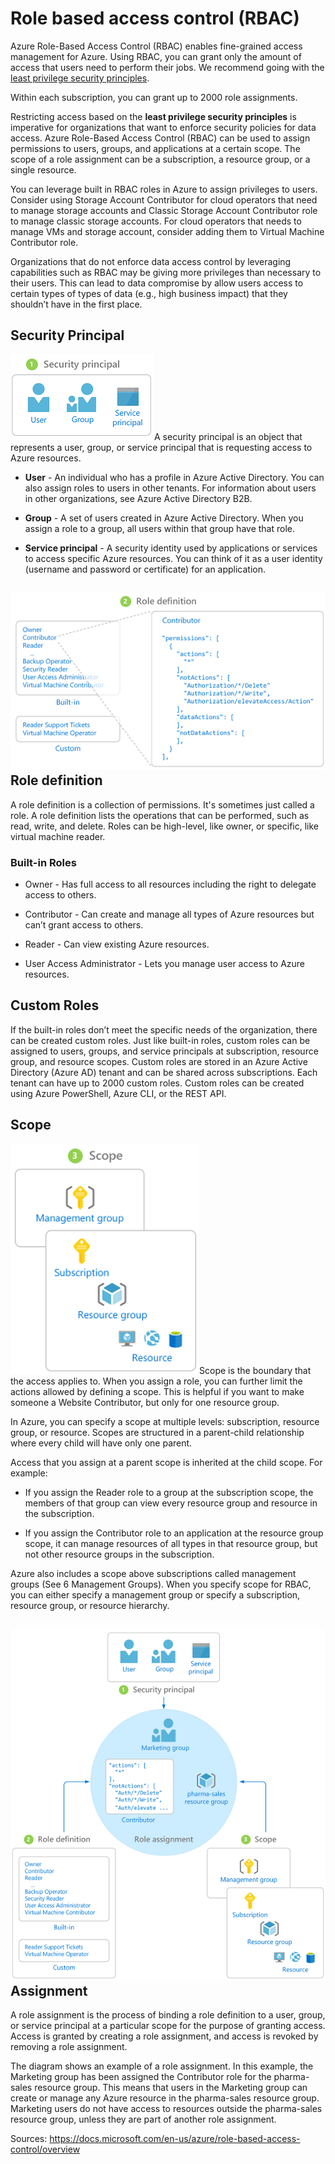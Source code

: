 # Role based access control (RBAC)

Azure Role-Based Access Control (RBAC) enables fine-grained access management for Azure. Using RBAC, you can grant only the amount of access that users need to perform their jobs. We recommend going with the [least privilege security principles](https://en.wikipedia.org/wiki/Principle_of_least_privilege).

Within each subscription, you can grant up to 2000 role assignments.

Restricting access based on the **least privilege security principles** is imperative for organizations that want to enforce security policies for data access. Azure Role-Based Access Control (RBAC) can be used to assign permissions to users, groups, and applications at a certain scope. The scope of a role assignment can be a subscription, a resource group, or a single resource.

You can leverage built in RBAC roles in Azure to assign privileges to users. Consider using Storage Account Contributor for cloud operators that need to manage storage accounts and Classic Storage Account Contributor role to manage classic storage accounts. For cloud operators that needs to manage VMs and storage account, consider adding them to Virtual Machine Contributor role.

Organizations that do not enforce data access control by leveraging capabilities such as RBAC may be giving more privileges than necessary to their users. This can lead to data compromise by allow users access to certain types of types of data (e.g., high business impact) that they shouldn’t have in the first place.

## Security Principal

![](..//media/image28.png)A security principal is an object that represents a user, group, or service principal that is requesting access to Azure resources.

  - **User** - An individual who has a profile in Azure Active Directory. You can also assign roles to users in other tenants. For information about users in other organizations, see Azure Active Directory B2B.

  - **Group** - A set of users created in Azure Active Directory. When you assign a role to a group, all users within that group have that role.

  - **Service principal** - A security identity used by applications or services to access specific Azure resources. You can think of it as a user identity (username and password or certificate) for an application.

## ![](..//media/image29.png)Role definition

A role definition is a collection of permissions. It's sometimes just called a role. A role definition lists the operations that can be performed, such as read, write, and delete. Roles can be high-level, like owner, or specific, like virtual machine reader.

### Built-in Roles

  - Owner - Has full access to all resources including the right to delegate access to others.

  - Contributor - Can create and manage all types of Azure resources but can’t grant access to others.

  - Reader - Can view existing Azure resources.

  - User Access Administrator - Lets you manage user access to Azure resources.

## Custom Roles

If the built-in roles don’t meet the specific needs of the organization, there can be created custom roles. Just like built-in roles, custom roles can be assigned to users, groups, and service principals at subscription, resource group, and resource scopes. Custom roles are stored in an Azure Active Directory (Azure AD) tenant and can be shared across subscriptions. Each tenant can have up to 2000 custom roles. Custom roles can be created using Azure PowerShell, Azure CLI, or the REST API.

## Scope

![](..//media/image30.png)Scope is the boundary that the access applies to. When you assign a role, you can further limit the actions allowed by defining a scope. This is helpful if you want to make someone a Website Contributor, but only for one resource group.

In Azure, you can specify a scope at multiple levels: subscription, resource group, or resource. Scopes are structured in a parent-child relationship where every child will have only one parent.

Access that you assign at a parent scope is inherited at the child scope. For example:

  - If you assign the Reader role to a group at the subscription scope, the members of that group can view every resource group and resource in the subscription.

  - If you assign the Contributor role to an application at the resource group scope, it can manage resources of all types in that resource group, but not other resource groups in the subscription.

Azure also includes a scope above subscriptions called management groups (See 6 Management Groups). When you specify scope for RBAC, you can either specify a management group or specify a subscription, resource group, or resource hierarchy.

## ![](..//media/image31.png)Assignment

A role assignment is the process of binding a role definition to a user, group, or service principal at a particular scope for the purpose of granting access. Access is granted by creating a role assignment, and access is revoked by removing a role assignment.

The diagram shows an example of a role assignment. In this example, the Marketing group has been assigned the Contributor role for the pharma-sales resource group. This means that users in the Marketing group can create or manage any Azure resource in the pharma-sales resource group. Marketing users do not have access to resources outside the pharma-sales resource group, unless they are part of another role assignment.

Sources: <https://docs.microsoft.com/en-us/azure/role-based-access-control/overview>